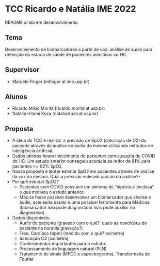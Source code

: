# TCC Ricardo e Natália IME 2022
README ainda em desenvolvimento.

## Tema
Desenvolvimento de biomarcadores a partir de voz: análise de áudio para detecção do estado de saúde de pacientes admitidos no HC.

## Supervisor
- Marcelo Finger (mfinger at ime.usp.br)

## Alunos
- Ricardo Mikio Morita (ricardo.morita at usp.br)
- Natália Hitomi Koza (natalia.koza at usp.br)

## Proposta
- A ideia do TCC é realizar a previsão de SpO2 (saturação de O2) do paciente através da análise de áudio do mesmo utilizando métodos de inteligência artificial.
- Dados obtidos foram inicialmente de pacientes com suspeita de COVID do HC. Um estudo anterior conseguiu acurácia ao redor de 91% para pacientes <= 92% SpO2. 
- Nossa proposta é tentar estimar SpO2 em pacientes através de análise da voz do mesmo. Qual a precisão e desvio padrão da análise?- 
- Por quê estudar SpO2?
  - Pacientes com COVID possuem um sintoma de “hipóxia silenciosa”, o que motivou o estudo anterior.
  - Mas se fosse possível desenvolver um biomarcador que analise o áudio, este seria barato e uma possível ferramenta para Médicos (biomarcador não pode diagnosticar mas pode auxiliar no diagnóstico).
- Dados disponíveis:
  - Áudio do paciente (gravado com o quê?, quais as condições do paciente na hora da gravação?)
  - Freq. Cardíaca (bpm) (medido com o quê? oxímetro)
  - Saturação O2 (oxímetro)
  - Conhecimentos importantes para o estudo:
  - Processamento de linguagem natural (PLN)
  - Tratamento de sinais (MFCC e espectrograma), Transformada de Fourier
